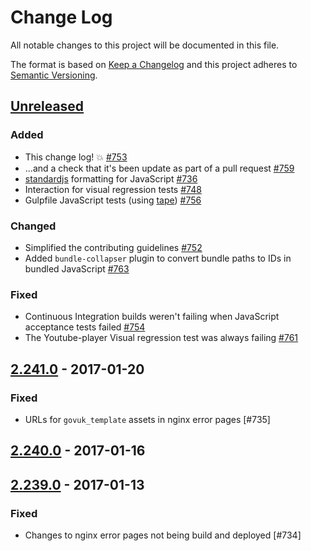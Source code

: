 # Change Log

All notable changes to this project will be documented in this file.

The format is based on [Keep a Changelog](http://keepachangelog.com/)
and this project adheres to [Semantic Versioning](http://semver.org/).

## [Unreleased]
### Added
- This change log! :boom: [#753](https://github.com/hmrc/assets-frontend/pull/753)
- ...and a check that it's been update as part of a pull request [#759](https://github.com/hmrc/assets-frontend/pull/759)
- [standardjs](http://standardjs.com) formatting for JavaScript [#736](https://github.com/hmrc/assets-frontend/pull/736)
- Interaction for visual regression tests [#748](https://github.com/hmrc/assets-frontend/pull/748)
- Gulpfile JavaScript tests (using [tape](https://www.npmjs.com/package/tape)) [#756](https://github.com/hmrc/assets-frontend/pull/756)

### Changed
- Simplified the contributing guidelines [#752](https://github.com/hmrc/assets-frontend/pull/752)
- Added `bundle-collapser` plugin to convert bundle paths to IDs in bundled JavaScript [#763](https://github.com/hmrc/assets-frontend/pull/763)

### Fixed
- Continuous Integration builds weren't failing when JavaScript acceptance tests failed [#754](https://github.com/hmrc/assets-frontend/pull/754)
- The Youtube-player Visual regression test was always failing [#761](https://github.com/hmrc/assets-frontend/pull/761)

## [2.241.0] - 2017-01-20
### Fixed
- URLs for `govuk_template` assets in nginx error pages [#735]

## [2.240.0] - 2017-01-16
## [2.239.0] - 2017-01-13
### Fixed
- Changes to nginx error pages not being build and deployed [#734]

[Unreleased]: https://github.com/hmrc/assets-frontend/compare/release/2.241.0...master
[2.241.0]: https://github.com/hmrc/assets-frontend/compare/release/2.240.0...release/2.241.0
[2.240.0]: https://github.com/hmrc/assets-frontend/compare/release/2.239.0...release/2.240.0
[2.239.0]: https://github.com/hmrc/assets-frontend/compare/release/2.238.0...release/2.239.0
